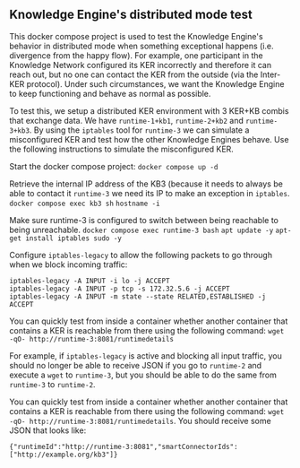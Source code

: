 ## Knowledge Engine's distributed mode test
This docker compose project is used to test the Knowledge Engine's behavior in distributed mode when something exceptional happens (i.e. divergence from the happy flow). For example, one participant in the Knowledge Network configured its KER incorrectly and therefore it can reach out, but no one can contact the KER from the outside (via the Inter-KER protocol). Under such circumstances, we want the Knowledge Engine to keep functioning and behave as normal as possible.

To test this, we setup a distributed KER environment with 3 KER+KB combis that exchange data. We have `runtime-1+kb1`, `runtime-2+kb2` and `runtime-3+kb3`. By using the `iptables` tool for `runtime-3` we can simulate a misconfigured KER and test how the other Knowledge Engines behave. Use the following instructions to simulate the misconfigured KER.

Start the docker compose project: `docker compose up -d`

Retrieve the internal IP address of the KB3 (because it needs to always be able to contact it `runtime-3` we need its IP to make an exception in `iptables`.
`docker compose exec kb3 sh`
`hostname -i`

Make sure runtime-3 is configured to switch between being reachable to being unreachable.
`docker compose exec runtime-3 bash`
`apt update -y`
`apt-get install iptables sudo -y`

Configure `iptables-legacy` to allow the following packets to go through when we block incoming traffic:

```
iptables-legacy -A INPUT -i lo -j ACCEPT
iptables-legacy -A INPUT -p tcp -s 172.32.5.6 -j ACCEPT
iptables-legacy -A INPUT -m state --state RELATED,ESTABLISHED -j ACCEPT
```

You can quickly test from inside a container whether another container that contains a KER is reachable from there using the following command: `wget -qO- http://runtime-3:8081/runtimedetails`

For example, if `iptables-legacy` is active and blocking all input traffic, you should no longer be able to receive JSON if you go to `runtime-2` and execute a `wget` to `runtime-3`, but you should be able to do the same from `runtime-3` to `runtime-2`.

You can quickly test from inside a container whether another container that contains a KER is reachable from there using the following command: `wget -qO- http://runtime-3:8081/runtimedetails`. You should receive some JSON that looks like:
 
 ```
 {"runtimeId":"http://runtime-3:8081","smartConnectorIds":["http://example.org/kb3"]}
 ```